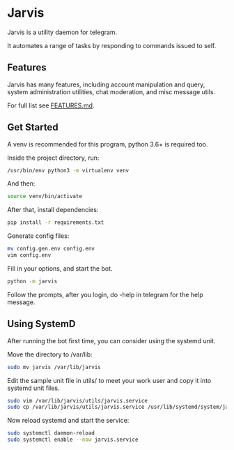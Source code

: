 # Jarvis

Jarvis is a utility daemon for telegram.

It automates a range of tasks by responding to commands issued to self.

## Features

Jarvis has many features, including account manipulation and query, system administration utilities, chat moderation,
and misc message utils.

For full list see [FEATURES.md](https://git.stykers.moe/users/stykers/repos/jarvis/browse/FEATURES.md).

## Get Started

A venv is recommended for this program, python 3.6+ is required too.

Inside the project directory, run:

```bash
/usr/bin/env python3 -m virtualenv venv
```

And then:

```bash
source venv/bin/activate
```

After that, install dependencies:

```bash
pip install -r requirements.txt
```

Generate config files:

```bash
mv config.gen.env config.env
vim config.env
```

Fill in your options, and start the bot.

```bash
python -m jarvis
```

Follow the prompts, after you login, do -help in telegram for the help message.

## Using SystemD

After running the bot first time, you can consider using the systemd unit.

Move the directory to /var/lib:

```bash
sudo mv jarvis /var/lib/jarvis
```

Edit the sample unit file in utils/ to meet your work user and copy it into systemd unit files.

```bash
sudo vim /var/lib/jarvis/utils/jarvis.service
sudo cp /var/lib/jarvis/utils/jarvis.service /usr/lib/systemd/system/jarvis.service
```

Now reload systemd and start the service:

```bash
sudo systemctl daemon-reload
sudo systemctl enable --now jarvis.service
```